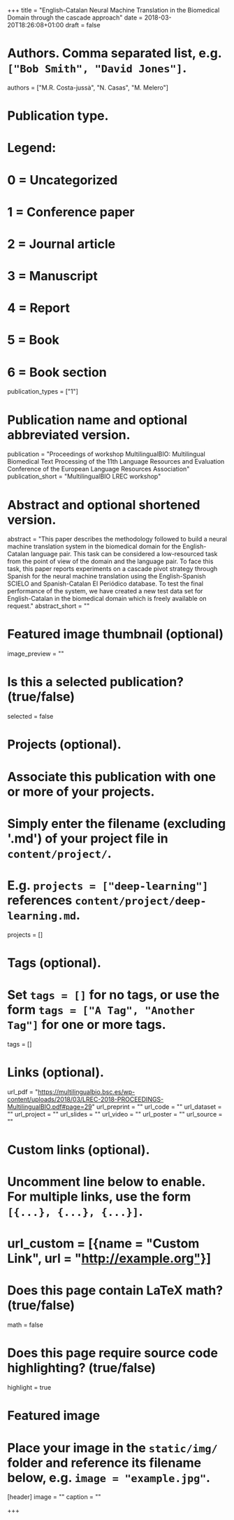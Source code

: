 +++
title = "English-Catalan Neural Machine Translation in the Biomedical Domain through the cascade approach"
date = 2018-03-20T18:26:08+01:00
draft = false

# Authors. Comma separated list, e.g. `["Bob Smith", "David Jones"]`.
authors = ["M.R. Costa-jussà", "N. Casas", "M. Melero"]

# Publication type.
# Legend:
# 0 = Uncategorized
# 1 = Conference paper
# 2 = Journal article
# 3 = Manuscript
# 4 = Report
# 5 = Book
# 6 = Book section
publication_types = ["1"]

# Publication name and optional abbreviated version.
publication = "Proceedings of workshop MultilingualBIO: Multilingual Biomedical Text Processing of the 11th Language Resources and Evaluation Conference of the European Language Resources Association"
publication_short = "MultilingualBIO LREC workshop"

# Abstract and optional shortened version.
abstract = "This paper describes the methodology followed to build a neural machine translation system in the biomedical domain for the English-Catalan language pair. This task can be considered a low-resourced task from the point of view of the domain and the language pair. To face this task, this paper reports experiments on a cascade pivot strategy through Spanish for the neural machine translation using the English-Spanish SCIELO and Spanish-Catalan El Periódico database. To test the final performance of the system, we have created a new test data set for English-Catalan in the biomedical domain which is freely available on request."
abstract_short = ""

# Featured image thumbnail (optional)
image_preview = ""

# Is this a selected publication? (true/false)
selected = false

# Projects (optional).
#   Associate this publication with one or more of your projects.
#   Simply enter the filename (excluding '.md') of your project file in `content/project/`.
#   E.g. `projects = ["deep-learning"]` references `content/project/deep-learning.md`.
projects = []

# Tags (optional).
#   Set `tags = []` for no tags, or use the form `tags = ["A Tag", "Another Tag"]` for one or more tags.
tags = []

# Links (optional).
url_pdf = "https://multilingualbio.bsc.es/wp-content/uploads/2018/03/LREC-2018-PROCEEDINGS-MultilingualBIO.pdf#page=29"
url_preprint = ""
url_code = ""
url_dataset = ""
url_project = ""
url_slides = ""
url_video = ""
url_poster = ""
url_source = ""

# Custom links (optional).
#   Uncomment line below to enable. For multiple links, use the form `[{...}, {...}, {...}]`.
# url_custom = [{name = "Custom Link", url = "http://example.org"}]

# Does this page contain LaTeX math? (true/false)
math = false

# Does this page require source code highlighting? (true/false)
highlight = true

# Featured image
# Place your image in the `static/img/` folder and reference its filename below, e.g. `image = "example.jpg"`.
[header]
image = ""
caption = ""

+++
